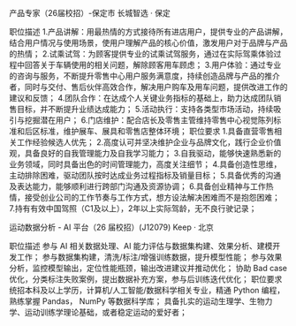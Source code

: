 产品专家（26届校招）-保定市
长城智选 · 保定

职位描述
1.产品讲解：用最热情的方式接待所有进店用户，提供专业的产品讲解，结合用户情况与使用场景，使用户理解产品的核心价值，激发用户对于品牌与产品的热情；
2.试乘试驾：为顾客提供专业的试乘试驾服务，通过在实际驾乘体验过程中回答关于车辆使用的相关问题，解除顾客用车顾虑；
3.用户体验：通过专业的咨询与服务，不断提升零售中心用户服务满意度，持续创造品牌与产品的推介者，同时与交付、售后伙伴高效合作，解决用户购车及用车问题，提供改进工作的建议和反馈；
4.团队合作：在达成个人关键业务指标的基础上，助力达成团队销售目标，并不断提升业绩达成能力；
5.活动执行：支持各类型市场活动，持续吸引与挖掘潜在用户；
6.门店维护：配合店长及零售主管维持零售中心视觉陈列标准和后区标准，维护展车、展具和零售店整体环境；
职位要求
1.具备直营零售相关工作经验候选人优先；
2.高度认可并坚决维护企业与品牌文化，践行企业价值观，具备良好的自我管理能力及自我学习能力；
3.自我驱动，能够快速熟悉新的业务领域，同时具备出色的时间管理能力，高度关注细节；
4.具备创造性思维，主动排除困难，驱动团队按时达成业务过程指标及销量目标；
5.具备优秀的沟通及表达能力，能够顺利进行跨部门沟通及资源协调；
6.具备创业精神与工作热情，接受创业公司的工作节奏与工作方式，想方设法解决困难而不是抱怨困难；
7.持有有效中国驾照（C1及以上），2年以上实际驾龄，无不良行驶记录；


运动数据分析 - AI 平台（26 届校招）(J12079)
Keep · 北京

职位描述
参与 AI 相关数据处理、AI 能力评估与数据集构建、效果分析、建模开发工作；
参与数据集构建，清洗/标注/增强训练数据，提升模型性能；
参与效果分析，监控模型输出，定位性能瓶颈，输出改进建议并推动优化；
协助 Bad case 优化，分类标注失败案例，提出数据补充方案，参与后训练迭代优化；
职位要求
统招本科及以上学历，计算机/人工智能/数据科学相关专业，精通 Python 编程，熟练掌握 Pandas， NumPy 等数据科学库；
具备扎实的运动生理学、生物力学、运动训练学理论基础，或者稳定运动的爱好者；


